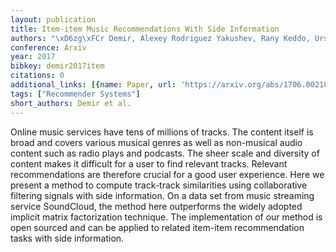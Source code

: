 ```yaml
---
layout: publication
title: Item-item Music Recommendations With Side Information
authors: "\xD6zg\xFCr Demir, Alexey Rodriguez Yakushev, Rany Keddo, Ursula Kallio"
conference: Arxiv
year: 2017
bibkey: demir2017item
citations: 0
additional_links: [{name: Paper, url: 'https://arxiv.org/abs/1706.00218'}]
tags: ["Recommender Systems"]
short_authors: Demir et al.
---
```

Online music services have tens of millions of tracks. The content itself is
broad and covers various musical genres as well as non-musical audio content
such as radio plays and podcasts. The sheer scale and diversity of content
makes it difficult for a user to find relevant tracks. Relevant recommendations
are therefore crucial for a good user experience. Here we present a method to
compute track-track similarities using collaborative filtering signals with
side information. On a data set from music streaming service SoundCloud, the
method here outperforms the widely adopted implicit matrix factorization
technique. The implementation of our method is open sourced and can be applied
to related item-item recommendation tasks with side information.